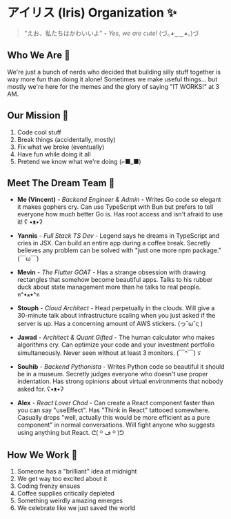 # アイリス (Iris) Organization ✨

> "えお、私たちはかわいいよ" - *Yes, we are cute!* (づ｡◕‿‿◕｡)づ

## Who We Are 🌟

We're just a bunch of nerds who decided that building silly stuff together is way more fun than doing it alone! Sometimes we make useful things... but mostly we're here for the memes and the glory of saying "IT WORKS!" at 3 AM.

## Our Mission 🚀

1. Code cool stuff
2. Break things (accidentally, mostly)
3. Fix what we broke (eventually)
4. Have fun while doing it all
5. Pretend we know what we're doing (⌐■_■)

## Meet The Dream Team 👥

- **Me (Vincent)** - *Backend Engineer & Admin* - Writes Go code so elegant it makes gophers cry. Can use TypeScript with Bun but prefers to tell everyone how much better Go is. Has root access and isn't afraid to use it! ʕ •ᴥ•ʔ

- **Yannis** - *Full Stack TS Dev* - Legend says he dreams in TypeScript and cries in JSX. Can build an entire app during a coffee break. Secretly believes any problem can be solved with "just one more npm package." (￣ω￣)

- **Mevin** - *The Flutter GOAT* - Has a strange obsession with drawing rectangles that somehow become beautiful apps. Talks to his rubber duck about state management more than he talks to real people. ฅ^•ﻌ•^ฅ

- **Stouph** - *Cloud Architect* - Head perpetually in the clouds. Will give a 30-minute talk about infrastructure scaling when you just asked if the server is up. Has a concerning amount of AWS stickers. (っ˘ω˘ς )

- **Jawad** - *Architect & Quant Gifted* - The human calculator who makes algorithms cry. Can optimize your code and your investment portfolio simultaneously. Never seen without at least 3 monitors. (￣^￣)ゞ

- **Souhib** - *Backend Pythonista* - Writes Python code so beautiful it should be in a museum. Secretly judges everyone who doesn't use proper indentation. Has strong opinions about virtual environments that nobody asked for. ʕ•ᴥ•ʔ

- **Alex** - *React Lover Chad* - Can create a React component faster than you can say "useEffect". Has "Think in React" tattooed somewhere. Casually drops "well, actually this would be more efficient as a pure component" in normal conversations. Will fight anyone who suggests using anything but React. ᕦ( ᴼ ڡ ᴼ )ᕤ

## How We Work 🤪

1. Someone has a "brilliant" idea at midnight
2. We get way too excited about it
3. Coding frenzy ensues
4. Coffee supplies critically depleted
5. Something weirdly amazing emerges
6. We celebrate like we just saved the world
